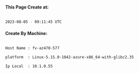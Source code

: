 
   
#### This Page Create at:

```bash

2023-08-05 - 09:11:45 UTC

```

#### Create By Machine:

```bash

Host Name : fv-az470-577

platform  : Linux-5.15.0-1042-azure-x86_64-with-glibc2.35

Ip Local  : 10.1.0.55

```

